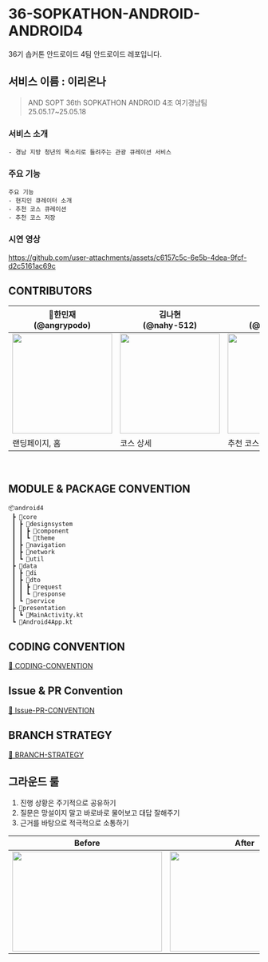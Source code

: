 # 36-SOPKATHON-ANDROID-ANDROID4
36기 솝커톤 안드로이드 4팀 안드로이드 레포입니다.

## 서비스 이름 : 이리온나

> AND SOPT 36th SOPKATHON ANDROID 4조 여기경남팀 <br>
> 25.05.17~25.05.18


### 서비스 소개

```
- 경남 지방 청년의 목소리로 들려주는 관광 큐레이션 서비스
```

### 주요 기능

```
주요 기능
- 현지인 큐레이터 소개
- 추천 코스 큐레이션
- 추천 코스 저장
```

### 시연 영상


https://github.com/user-attachments/assets/c6157c5c-6e5b-4dea-9fcf-d2c5161ac69c




## CONTRIBUTORS

| 👑한민재<br/>(@angrypodo)                                                            | 김나현<br/>(@nahy-512)                                                               | 주아연<br/>(@znayeonzn)                                                              | 김민지<br/>(@mjth1s1s)                                                               |
| --------------------------------------------------------------------------------- | --------------------------------------------------------------------------------- | --------------------------------------------------------------------------------- | --------------------------------------------------------------------------------- |
| <img width="200px" src="https://avatars.githubusercontent.com/u/160750136?v=4" /> | <img width="200px" src="https://avatars.githubusercontent.com/u/101113025?v=4" /> | <img width="200px" src="https://avatars.githubusercontent.com/u/142514626?v=4" /> | <img width="200px" src="https://avatars.githubusercontent.com/u/166646011?v=4" /> |
| 랜딩페이지, 홈                                                                          | 코스 상세                                                                             | 추천 코스                                                                             | 마이페이지                                                                             |


<br>

## MODULE & PACKAGE CONVENTION

```
📦android4
 ┣ 📂core
 ┃ ┣ 📂designsystem
 ┃ ┃ ┣ 📂component
 ┃ ┃ ┗ 📂theme
 ┃ ┣ 📂navigation
 ┃ ┣ 📂network
 ┃ ┗ 📂util
 ┣ 📂data
 ┃ ┣ 📂di
 ┃ ┣ 📂dto
 ┃ ┃ ┣ 📂request
 ┃ ┃ ┗ 📂response
 ┃ ┗ 📂service
 ┣ 📂presentation
 ┃ ┗ 📜MainActivity.kt
 ┗ 📜Android4App.kt
```

## CODING CONVENTION

[🚀 CODING-CONVENTION](https://www.notion.so/1f4c3e7a152580929b8fc2c68a92df69?pvs=21)

## Issue & PR Convention

[🚀 Issue-PR-CONVENTION](https://www.notion.so/1f4c3e7a152580a6a17aeded38de471d?pvs=21)

## BRANCH STRATEGY

[🚀 BRANCH-STRATEGY](https://www.notion.so/1f6c3e7a152580119b6dc1c59441921a?pvs=21)

## 그라운드 룰

1. 진행 상황은 주기적으로 공유하기
2. 질문은 망설이지 말고 바로바로 물어보고 대답 잘해주기
3. 근거를 바탕으로 적극적으로 소통하기

| Before | After |
| --- | --- |
| <img src="https://github.com/user-attachments/assets/8223622f-d597-4a49-bdc9-e5cb029312d1" width="300" height="200" /> | <img src="https://github.com/user-attachments/assets/4289e596-48ab-4221-84ba-12fe7c1d14c9" width="300" height="200" /> |

